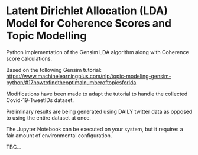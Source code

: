 # Latent Dirichlet Allocation (LDA) Model for Coherence Scores and Topic Modelling

Python implementation of the Gensim LDA algorithm along with Coherence score calculations. 

Based on the following Gensim tutorial: https://www.machinelearningplus.com/nlp/topic-modeling-gensim-python/#17howtofindtheoptimalnumberoftopicsforlda

Modifications have been made to adapt the tutorial to handle the collected Covid-19-TweetIDs dataset. 

Preliminary results are being generated using DAILY twitter data as opposed to using the entire dataset at once.

The Jupyter Notebook can be executed on your system, but it requires a fair amount of environmental configuration.

TBC...
